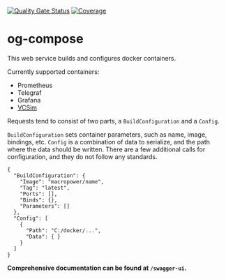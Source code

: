 [![Quality Gate Status](https://sonarcloud.io/api/project_badges/measure?project=OmegaGraf_compose&metric=alert_status)](https://sonarcloud.io/dashboard?id=OmegaGraf_compose)
[![Coverage](https://sonarcloud.io/api/project_badges/measure?project=OmegaGraf_compose&metric=coverage)](https://sonarcloud.io/dashboard?id=OmegaGraf_compose)

# og-compose

This web service builds and configures docker containers.

Currently supported containers:
- Prometheus
- Telegraf
- Grafana
- [VCSim](https://github.com/OmegaGraf/docker-vcsim)

Requests tend to consist of two parts, a `BuildConfiguration` and a `Config`.

`BuildConfiguration` sets container parameters, such as name, image, bindings, etc.
`Config` is a combination of data to serialize, and the path where the data should be written.
There are a few additional calls for configuration, and they do not follow any standards.

```
{
  "BuildConfiguration": {
    "Image": "macropower/name",
    "Tag": "latest",
    "Ports": [],
    "Binds": {},
    "Parameters": []
  },
  "Config": [
    {
      "Path": "C:/docker/...",
      "Data": { }
    }
  ]
}
```

**Comprehensive documentation can be found at `/swagger-ui`.**
